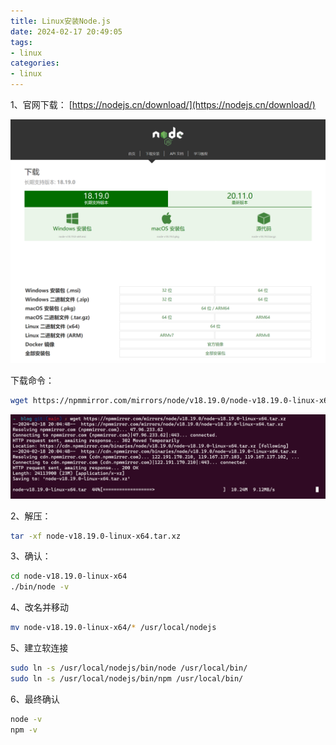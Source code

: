 ```yaml
---
title: Linux安装Node.js
date: 2024-02-17 20:49:05
tags: 
- linux
categories:
- linux
---
```


1、官网下载：
[https://nodejs.cn/download/](https://nodejs.cn/download/)

![](/images/2024-02-17/Snipaste_2024-02-18_20-01-57.png)

下载命令：
```bash
wget https://npmmirror.com/mirrors/node/v18.19.0/node-v18.19.0-linux-x64.tar.xz
```

![](/images/2024-02-17/Snipaste_2024-02-18_20-05-03.png)

2、解压：
```bash
tar -xf node-v18.19.0-linux-x64.tar.xz
```

3、确认：
```bash
cd node-v18.19.0-linux-x64
./bin/node -v
```

4、改名并移动
```bash
mv node-v18.19.0-linux-x64/* /usr/local/nodejs
```

5、建立软连接
```bash
sudo ln -s /usr/local/nodejs/bin/node /usr/local/bin/
sudo ln -s /usr/local/nodejs/bin/npm /usr/local/bin/
```

6、最终确认
```bash
node -v
npm -v
```